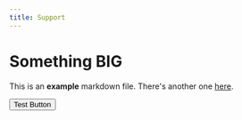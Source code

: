 ```yaml
---
title: Support
---
```


# Something BIG

This is an **example** markdown file. There's another one [here](/terms).

<Button colorScheme="blue">Test Button</Button>